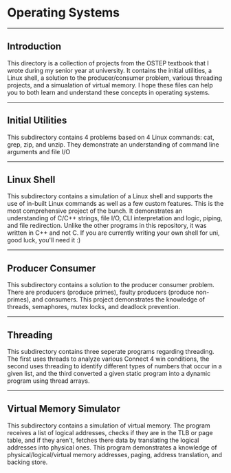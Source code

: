 # Operating Systems

---

## Introduction
This directory is a collection of projects from the OSTEP textbook that I wrote during my senior year at university. It contains the initial utilities, a Linux shell, a
solution to the producer/consumer problem, various threading projects, and a simualation of virtual memory. I hope these files can help you to both learn and understand
these concepts in operating systems.

---

## Initial Utilities
This subdirectory contains 4 problems based on 4 Linux commands: cat, grep, zip, and unzip. They demonstrate an understanding of command line arguments and file I/O

---

## Linux Shell
This subdirectory contains a simulation of a Linux shell and supports the use of in-built Linux commands as well as a few custom features. This is the most comprehensive
project of the bunch. It demonstrates an understanding of C/C++ strings, file I/O, CLI interpretation and logic, piping, and file redirection. Unlike the other programs
in this repository, it was written in C++ and not C. If you are currently writing your own shell for uni, good luck, you'll need it :)

---

## Producer Consumer 
This subdirectory contains a solution to the producer consumer problem. There are producers (produce primes), faulty producers (produce non-primes), and consumers. This
project demonstrates the knowledge of threads, semaphores, mutex locks, and deadlock prevention.

---

## Threading
This subdirectory contains three seperate programs regarding threading. The first uses threads to analyze various Connect 4 win conditions, the second uses threading to
identify different types of numbers that occur in a given list, and the third converted a given static program into a dynamic program using thread arrays.

---

## Virtual Memory Simulator
This subdirectory contains a simulation of virtual memory. The program receives a list of logical addresses, checks if they are in the TLB or page table, and if they
aren't, fetches there data by translating the logical addresses into physical ones. This program demonstrates a knowledge of physical/logical/virtual memory addresses,
paging, address translation, and backing store.
